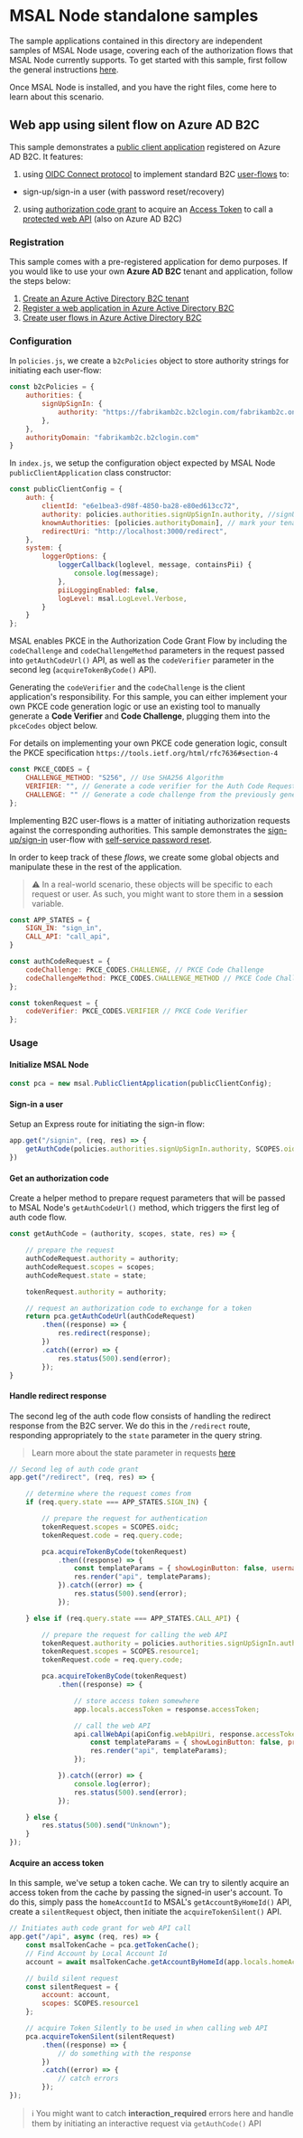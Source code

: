 # MSAL Node standalone samples

The sample applications contained in this directory are independent samples of MSAL Node usage, covering each of the authorization flows that MSAL Node currently supports. To get started with this sample, first follow the general instructions [here](../readme.md).

Once MSAL Node is installed, and you have the right files, come here to learn about this scenario.

## Web app using silent flow on Azure AD B2C

This sample demonstrates a [public client application](https://docs.microsoft.com/azure/active-directory-b2c/application-types) registered on Azure AD B2C. It features:

1. using [OIDC Connect protocol](https://docs.microsoft.com/azure/active-directory-b2c/openid-connect) to implement standard B2C [user-flows](https://docs.microsoft.com/azure/active-directory-b2c/user-flow-overview) to:

- sign-up/sign-in a user (with password reset/recovery)

2. using [authorization code grant](https://docs.microsoft.com/azure/active-directory-b2c/authorization-code-flow) to acquire an [Access Token](https://docs.microsoft.com/azure/active-directory-b2c/tokens-overview) to call a [protected web API](https://docs.microsoft.com/azure/active-directory-b2c/add-web-api-application?tabs=app-reg-ga) (also on Azure AD B2C)

### Registration

This sample comes with a pre-registered application for demo purposes. If you would like to use your own **Azure AD B2C** tenant and application, follow the steps below:

1. [Create an Azure Active Directory B2C tenant](https://docs.microsoft.com/azure/active-directory-b2c/tutorial-create-tenant)
2. [Register a web application in Azure Active Directory B2C](https://docs.microsoft.com/azure/active-directory-b2c/tutorial-register-applications?tabs=app-reg-ga)
3. [Create user flows in Azure Active Directory B2C](https://docs.microsoft.com/azure/active-directory-b2c/tutorial-create-user-flows)

### Configuration

In `policies.js`, we create a `b2cPolicies` object to store authority strings for initiating each user-flow:

```javascript
const b2cPolicies = {
    authorities: {
        signUpSignIn: {
            authority: "https://fabrikamb2c.b2clogin.com/fabrikamb2c.onmicrosoft.com/B2C_1_susi",
        },
    },
    authorityDomain: "fabrikamb2c.b2clogin.com"
}
```

In `index.js`, we setup the configuration object expected by MSAL Node `publicClientApplication` class constructor:

```javascript
const publicClientConfig = {
    auth: {
        clientId: "e6e1bea3-d98f-4850-ba28-e80ed613cc72",
        authority: policies.authorities.signUpSignIn.authority, //signUpSignIn policy is our default authority
        knownAuthorities: [policies.authorityDomain], // mark your tenant's custom domain as a trusted authority
        redirectUri: "http://localhost:3000/redirect",
    },
    system: {
        loggerOptions: {
            loggerCallback(loglevel, message, containsPii) {
                console.log(message);
            },
            piiLoggingEnabled: false,
            logLevel: msal.LogLevel.Verbose,
        }
    }
};
```

MSAL enables PKCE in the Authorization Code Grant Flow by including the `codeChallenge` and `codeChallengeMethod` parameters in the request passed into `getAuthCodeUrl()` API, as well as the `codeVerifier` parameter in the second leg (`acquireTokenByCode()` API).

Generating the `codeVerifier` and the `codeChallenge` is the client application's responsibility. For this sample, you can either implement your own PKCE code generation logic or use an existing tool to manually generate a **Code Verifier** and **Code Challenge**, plugging them into the `pkceCodes` object below.

For details on implementing your own PKCE code generation logic, consult the PKCE specification `https://tools.ietf.org/html/rfc7636#section-4`

```javascript
const PKCE_CODES = {
    CHALLENGE_METHOD: "S256", // Use SHA256 Algorithm
    VERIFIER: "", // Generate a code verifier for the Auth Code Request first
    CHALLENGE: "" // Generate a code challenge from the previously generated code verifier
};
```

Implementing B2C user-flows is a matter of initiating authorization requests against the corresponding authorities. This sample demonstrates the [sign-up/sign-in](https://docs.microsoft.com/azure/active-directory-b2c/add-sign-up-and-sign-in-policy?pivots=b2c-user-flow) user-flow with [self-service password reset](https://docs.microsoft.com/azure/active-directory-b2c/add-password-reset-policy?pivots=b2c-user-flow#self-service-password-reset-recommended).

In order to keep track of these *flows*, we create some global objects and manipulate these in the rest of the application.

> :warning: In a real-world scenario, these objects will be specific to each request or user. As such, you might want to store them in a **session** variable.

```javascript
const APP_STATES = {
    SIGN_IN: "sign_in",
    CALL_API: "call_api",
}

const authCodeRequest = {
    codeChallenge: PKCE_CODES.CHALLENGE, // PKCE Code Challenge
    codeChallengeMethod: PKCE_CODES.CHALLENGE_METHOD // PKCE Code Challenge Method
};

const tokenRequest = {
    codeVerifier: PKCE_CODES.VERIFIER // PKCE Code Verifier
};
```

### Usage

#### Initialize MSAL Node

```javascript
const pca = new msal.PublicClientApplication(publicClientConfig);
```

#### Sign-in a user

Setup an Express route for initiating the sign-in flow:

```javascript
app.get("/signin", (req, res) => {
    getAuthCode(policies.authorities.signUpSignIn.authority, SCOPES.oidc, APP_STATES.SIGN_IN, res);
})
```

#### Get an authorization code

Create a helper method to prepare request parameters that will be passed to MSAL Node's `getAuthCodeUrl()` method, which triggers the first leg of auth code flow.

```javascript
const getAuthCode = (authority, scopes, state, res) => {

    // prepare the request
    authCodeRequest.authority = authority;
    authCodeRequest.scopes = scopes;
    authCodeRequest.state = state;

    tokenRequest.authority = authority;

    // request an authorization code to exchange for a token
    return pca.getAuthCodeUrl(authCodeRequest)
        .then((response) => {
            res.redirect(response);
        })
        .catch((error) => {
            res.status(500).send(error);
        });
}
```

#### Handle redirect response

The second leg of the auth code flow consists of handling the redirect response from the B2C server. We do this in the `/redirect` route, responding appropriately to the `state` parameter in the query string.

> Learn more about the state parameter in requests [here](https://docs.microsoft.com/azure/active-directory-b2c/authorization-code-flow#1-get-an-authorization-code)

```javascript
// Second leg of auth code grant
app.get("/redirect", (req, res) => {

    // determine where the request comes from
    if (req.query.state === APP_STATES.SIGN_IN) {

        // prepare the request for authentication
        tokenRequest.scopes = SCOPES.oidc;
        tokenRequest.code = req.query.code;

        pca.acquireTokenByCode(tokenRequest)
            .then((response) => {
                const templateParams = { showLoginButton: false, username: response.account.username, profile: false };
                res.render("api", templateParams);
            }).catch((error) => {
                res.status(500).send(error);
            });

    } else if (req.query.state === APP_STATES.CALL_API) {

        // prepare the request for calling the web API
        tokenRequest.authority = policies.authorities.signUpSignIn.authority;
        tokenRequest.scopes = SCOPES.resource1;
        tokenRequest.code = req.query.code;

        pca.acquireTokenByCode(tokenRequest)
            .then((response) => {

                // store access token somewhere
                app.locals.accessToken = response.accessToken;

                // call the web API
                api.callWebApi(apiConfig.webApiUri, response.accessToken, (response) => {
                    const templateParams = { showLoginButton: false, profile: JSON.stringify(response, null, 4) };
                    res.render("api", templateParams);
                });

            }).catch((error) => {
                console.log(error);
                res.status(500).send(error);
            });

    } else {
        res.status(500).send("Unknown");
    }
});
```

#### Acquire an access token

In this sample, we've setup a token cache. We can try to silently acquire an access token from the cache by passing the signed-in user's account.
To do this, simply pass the `homeAccountId` to MSAL's `getAccountByHomeId()` API, create a `silentRequest` object, then initiate the `acquireTokenSilent()` API.

```javascript
// Initiates auth code grant for web API call
app.get("/api", async (req, res) => {
    const msalTokenCache = pca.getTokenCache();
    // Find Account by Local Account Id
    account = await msalTokenCache.getAccountByHomeId(app.locals.homeAccountId);

    // build silent request
    const silentRequest = {
        account: account,
        scopes: SCOPES.resource1
    };

    // acquire Token Silently to be used in when calling web API
    pca.acquireTokenSilent(silentRequest)
        .then((response) => {
            // do something with the response
        })
        .catch((error) => {
            // catch errors
        });
});
```

> :information_source: You might want to catch **interaction_required** errors here and handle them by initiating an interactive request via `getAuthCode()` API
